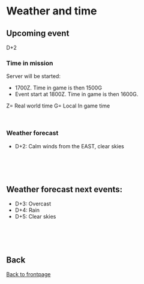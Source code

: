 # Weather and time

## Upcoming event
D+2

### Time in mission
Server will be started:
- 1700Z. Time in game is then 1500G
- Event start at 1800Z. Time in game is then 1600G.

Z= Real world time
G= Local In game time

<br>

### Weather forecast
- D+2: Calm winds from the EAST, clear skies 


<br>
<br>
<br>


## Weather forecast next events:
- D+3: Overcast
- D+4: Rain
- D+5: Clear skies


<br>
<br>
<br>



## Back
[Back to frontpage](https://132nd-vwing.github.io/OPAR-Brief/)

